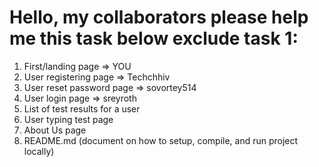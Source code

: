 # Hello, my collaborators please help me this task below exclude task 1:  

1) First/landing page => YOU
2) User registering page  => Techchhiv
3) User reset password page  => sovortey514
4) User login page           => sreyroth 
5) List of test results for a user
6) User typing test page
7) About Us page
8) README.md (document on how to setup, compile, and run project locally)
